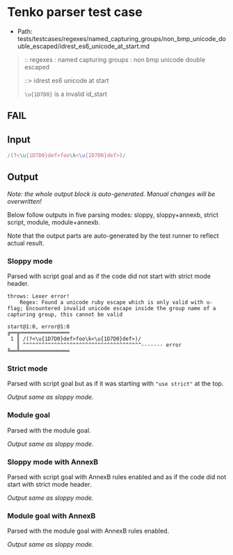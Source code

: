 # Tenko parser test case

- Path: tests/testcases/regexes/named_capturing_groups/non_bmp_unicode_double_escaped/idrest_es6_unicode_at_start.md

> :: regexes : named capturing groups : non bmp unicode double escaped
>
> ::> idrest es6 unicode at start
>
> `\u{1D7D0}` is a invalid id_start

## FAIL

## Input

`````js
/(?<\u{1D7D0}def>foo\k<\u{1D7D0}def>)/
`````

## Output

_Note: the whole output block is auto-generated. Manual changes will be overwritten!_

Below follow outputs in five parsing modes: sloppy, sloppy+annexb, strict script, module, module+annexb.

Note that the output parts are auto-generated by the test runner to reflect actual result.

### Sloppy mode

Parsed with script goal and as if the code did not start with strict mode header.

`````
throws: Lexer error!
    Regex: Found a unicode ruby escape which is only valid with u-flag; Encountered invalid unicode escape inside the group name of a capturing group, this cannot be valid

start@1:0, error@1:0
╔══╦════════════════
 1 ║ /(?<\u{1D7D0}def>foo\k<\u{1D7D0}def>)/
   ║ ^^^^^^^^^^^^^^^^^^^^^^^^^^^^^^^^^^^^^^------- error
╚══╩════════════════

`````

### Strict mode

Parsed with script goal but as if it was starting with `"use strict"` at the top.

_Output same as sloppy mode._

### Module goal

Parsed with the module goal.

_Output same as sloppy mode._

### Sloppy mode with AnnexB

Parsed with script goal with AnnexB rules enabled and as if the code did not start with strict mode header.

_Output same as sloppy mode._

### Module goal with AnnexB

Parsed with the module goal with AnnexB rules enabled.

_Output same as sloppy mode._
